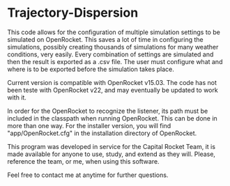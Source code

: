# Trajectory-Dispersion

This code allows for the configuration of multiple simulation settings to be simulated on OpenRocket. This saves a lot of time in configuring the simulations, possibly creating thousands of simulations for many weather conditions, very easily. Every combination of settings are simulated and then the result is exported as a .csv file. The user must configure what and where is to be exported before the simulation takes place.

Current version is compatible with OpenRocket v15.03. The code has not been teste with OpenRocket v22, and may eventually be updated to work with it.

In order for the OpenRocket to recognize the listener, its path must be included in the classpath when running OpenRocket. This can be done in more than one way. For the installer version, you will find  "app/OpenRocket.cfg" in the installation directory of OpenRocket.

This program was developed in service for the Capital Rocket Team, it is made available for anyone to use, study, and extend as they will. Please, reference the team, or me, when using this software.

Feel free to contact me at anytime for further questions.
